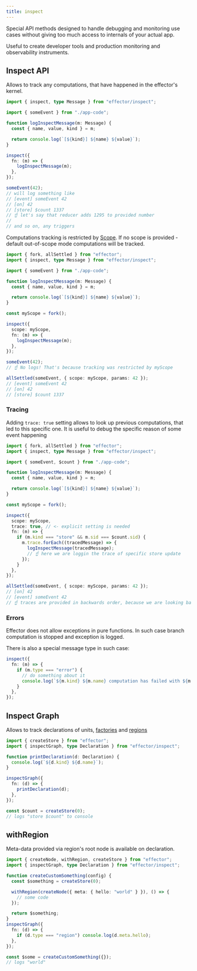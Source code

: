 ```yaml
---
title: inspect
---
```


Special API methods designed to handle debugging and monitoring use cases without giving too much access to internals of your actual app.

Useful to create developer tools and production monitoring and observability instruments.

## Inspect API

Allows to track any computations, that have happened in the effector's kernel.

```ts
import { inspect, type Message } from "effector/inspect";

import { someEvent } from "./app-code";

function logInspectMessage(m: Message) {
  const { name, value, kind } = m;

  return console.log(`[${kind}] ${name} ${value}`);
}

inspect({
  fn: (m) => {
    logInspectMessage(m);
  },
});

someEvent(42);
// will log something like
// [event] someEvent 42
// [on] 42
// [store] $count 1337
// ☝️ let's say that reducer adds 1295 to provided number
//
// and so on, any triggers
```

Computations tracking is restricted by [Scope](./Scope.md).
If no scope is provided - default out-of-scope mode computations will be tracked.

```ts
import { fork, allSettled } from "effector";
import { inspect, type Message } from "effector/inspect";

import { someEvent } from "./app-code";

function logInspectMessage(m: Message) {
  const { name, value, kind } = m;

  return console.log(`[${kind}] ${name} ${value}`);
}

const myScope = fork();

inspect({
  scope: myScope,
  fn: (m) => {
    logInspectMessage(m);
  },
});

someEvent(42);
// ☝️ No logs! That's because tracking was restricted by myScope

allSettled(someEvent, { scope: myScope, params: 42 });
// [event] someEvent 42
// [on] 42
// [store] $count 1337
```

### Tracing

Adding `trace: true` setting allows to look up previous computations, that led to this specific one.
It is useful to debug the specific reason of some event happening

```ts
import { fork, allSettled } from "effector";
import { inspect, type Message } from "effector/inspect";

import { someEvent, $count } from "./app-code";

function logInspectMessage(m: Message) {
  const { name, value, kind } = m;

  return console.log(`[${kind}] ${name} ${value}`);
}

const myScope = fork();

inspect({
  scope: myScope,
  trace: true, // <- explicit setting is needed
  fn: (m) => {
    if (m.kind === "store" && m.sid === $count.sid) {
      m.trace.forEach((tracedMessage) => {
        logInspectMessage(tracedMessage);
        // ☝️ here we are loggin the trace of specific store update
      });
    }
  },
});

allSettled(someEvent, { scope: myScope, params: 42 });
// [on] 42
// [event] someEvent 42
// ☝️ traces are provided in backwards order, because we are looking back in time
```

### Errors

Effector does not allow exceptions in pure functions. In such case branch computation is stopped and exception is logged.

There is also a special message type in such case:

```ts
inspect({
  fn: (m) => {
    if (m.type === "error") {
      // do something about it
      console.log(`${m.kind} ${m.name} computation has failed with ${m.error}`);
    }
  },
});
```

## Inspect Graph

Allows to track declarations of units, [factories](./babel-plugin.md#factories) and [regions](./withRegion.md)

```ts
import { createStore } from "effector";
import { inspectGraph, type Declaration } from "effector/inspect";

function printDeclaration(d: Declaration) {
  console.log(`${d.kind} ${d.name}`);
}

inspectGraph({
  fn: (d) => {
    printDeclaration(d);
  },
});

const $count = createStore(0);
// logs "store $count" to console
```

## withRegion

Meta-data provided via region's root node is available on declaration.

```ts
import { createNode, withRegion, createStore } from "effector";
import { inspectGraph, type Declaration } from "effector/inspect";

function createCustomSomething(config) {
  const $something = createStore(0);

  withRegion(createNode({ meta: { hello: "world" } }), () => {
    // some code
  });

  return $something;
}
inspectGraph({
  fn: (d) => {
    if (d.type === "region") console.log(d.meta.hello);
  },
});

const $some = createCustomSomething({});
// logs "world"
```
